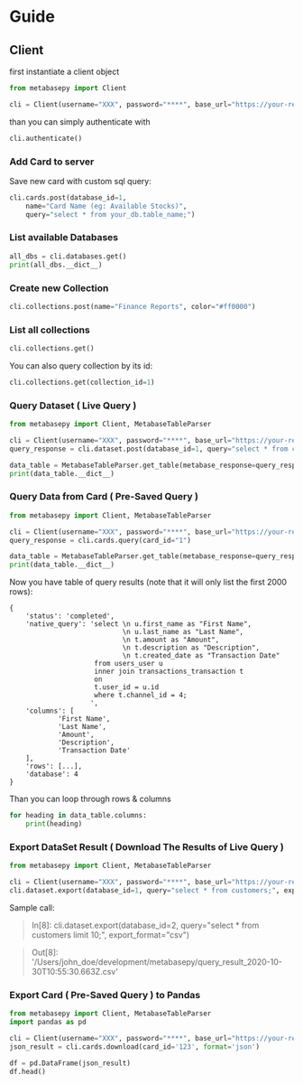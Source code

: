 # Guide

## Client

first instantiate a client object

```python
from metabasepy import Client

cli = Client(username="XXX", password="****", base_url="https://your-remote-metabase-url.com")

```

than you can simply authenticate with

```python
cli.authenticate()
```
### Add Card to server

Save new card with custom sql query:

```python
cli.cards.post(database_id=1,
    name="Card Name (eg: Available Stocks)",
    query="select * from your_db.table_name;")

```

### List available Databases

```python
all_dbs = cli.databases.get()
print(all_dbs.__dict__)
```

### Create new Collection

```python
cli.collections.post(name="Finance Reports", color="#ff0000")
```

### List all collections

```python
cli.collections.get()
```

You can also query collection by its id:

```python
cli.collections.get(collection_id=1)
```

### Query Dataset ( Live Query )
```python
from metabasepy import Client, MetabaseTableParser

cli = Client(username="XXX", password="****", base_url="https://your-remote-metabase-url.com")
query_response = cli.dataset.post(database_id=1, query="select * from customers;")

data_table = MetabaseTableParser.get_table(metabase_response=query_response)
print(data_table.__dict__)
```

### Query Data from Card ( Pre-Saved Query )

```python
from metabasepy import Client, MetabaseTableParser

cli = Client(username="XXX", password="****", base_url="https://your-remote-metabase-url.com")
query_response = cli.cards.query(card_id="1")

data_table = MetabaseTableParser.get_table(metabase_response=query_response)
print(data_table.__dict__)
```

Now you have table of query results (note that it will only list the first 2000 rows):

    {
        'status': 'completed',
        'native_query': 'select \n u.first_name as "First Name",
                                \n u.last_name as "Last Name", 
                                \n t.amount as "Amount",
                                \n t.description as "Description",
                                \n t.created_date as "Transaction Date"
                         from users_user u
                         inner join transactions_transaction t
                         on
                         t.user_id = u.id
                         where t.channel_id = 4;
                        ',
        'columns': [
                'First Name',
                'Last Name',
                'Amount',
                'Description',
                'Transaction Date'
        ],
        'rows': [...],
        'database': 4
    }

Than you can loop through rows & columns
    
```python
for heading in data_table.columns:
    print(heading)
```

### Export DataSet Result ( Download The Results of Live Query ) 


```python
from metabasepy import Client, MetabaseTableParser

cli = Client(username="XXX", password="****", base_url="https://your-remote-metabase-url.com")
cli.dataset.export(database_id=1, query="select * from customers;", export_format="xlsx")
```
Sample call:

> In[8]: cli.dataset.export(database_id=2, query="select * from customers limit 10;", export\_format="csv")

> Out[8]: '/Users/john\_doe/development/metabasepy/query_result_2020-10-30T10:55:30.663Z.csv'


### Export Card ( Pre-Saved Query ) to Pandas

```python
from metabasepy import Client, MetabaseTableParser
import pandas as pd

cli = Client(username="XXX", password="****", base_url="https://your-remote-metabase-url.com")
json_result = cli.cards.download(card_id='123', format='json')

df = pd.DataFrame(json_result)
df.head()
